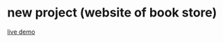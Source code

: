 # new project (website of book store)

[live demo]("https://loquacious-selkie-334370.netlify.app/")
